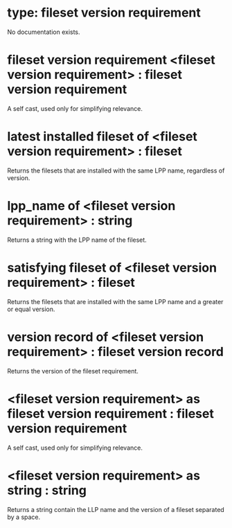 # type: fileset version requirement

No documentation exists.

# fileset version requirement &lt;fileset version requirement&gt; : fileset version requirement

A self cast, used only for simplifying relevance.

# latest installed fileset of &lt;fileset version requirement&gt; : fileset

Returns the filesets that are installed with the same LPP name, regardless of version.

# lpp_name of &lt;fileset version requirement&gt; : string

Returns a string with the LPP name of the fileset.

# satisfying fileset of &lt;fileset version requirement&gt; : fileset

Returns the filesets that are installed with the same LPP name and a greater or equal version.

# version record of &lt;fileset version requirement&gt; : fileset version record

Returns the version of the fileset requirement.

# &lt;fileset version requirement&gt; as fileset version requirement : fileset version requirement

A self cast, used only for simplifying relevance.

# &lt;fileset version requirement&gt; as string : string

Returns a string contain the LLP name and the version of a fileset separated by a space.
